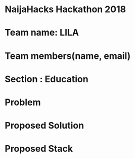 # NaijaHacks Hackathon 2018
# Team name: LILA
# Team members(name, email)
# Section : Education
# Problem
# Proposed Solution
# Proposed Stack
